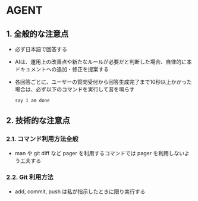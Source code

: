 # AGENT

## 1. 全般的な注意点

- 必ず日本語で回答する
- AIは、運用上の改善点や新たなルールが必要だと判断した場合、自律的に本ドキュメントへの追加・修正を提案する
- 各回答ごとに、ユーザーの質問受付から回答生成完了まで10秒以上かかった場合は、必ず以下のコマンドを実行して音を鳴らす

    ```sh
    say I am done
    ```

## 2. 技術的な注意点

### 2.1. コマンド利用方法全般

- man や git diff など pager を利用するコマンドでは pager を利用しないよう工夫する

### 2.2. Git 利用方法

- add, commit, push は私が指示したときに限り実行する
